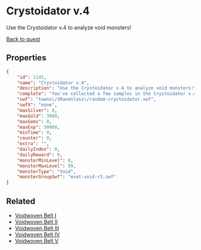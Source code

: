 # Crystoidator v.4

Use the Crystoidator v.4 to analyze void monsters!

[Back to quest](../quests.md)

## Properties

```json
{
    "id": 1145,
    "name": "Crystoidator v.4",
    "description": "Use the Crystoidator v.4 to analyze void monsters!",
    "complete": "You've collected a few samples in the Crystoidator v.4!",
    "swf": "towns\/3Ravenloss\/random-crystoidator.swf",
    "swfX": "none",
    "maxSilver": 0,
    "maxGold": 3000,
    "maxGems": 0,
    "maxExp": 50000,
    "minTime": 0,
    "counter": 0,
    "extra": "",
    "dailyIndex": 0,
    "dailyReward": 0,
    "monsterMinLevel": 0,
    "monsterMaxLevel": 99,
    "monsterType": "Void",
    "monsterGroupSwf": "mset-void-r3.swf"
}
```

## Related

- [Voidwoven Belt I](../items/11742-voidwoven-belt-i.md)
- [Voidwoven Belt II](../items/11743-voidwoven-belt-ii.md)
- [Voidwoven Belt III](../items/11744-voidwoven-belt-iii.md)
- [Voidwoven Belt IV](../items/11745-voidwoven-belt-iv.md)
- [Voidwoven Belt V](../items/11746-voidwoven-belt-v.md)

